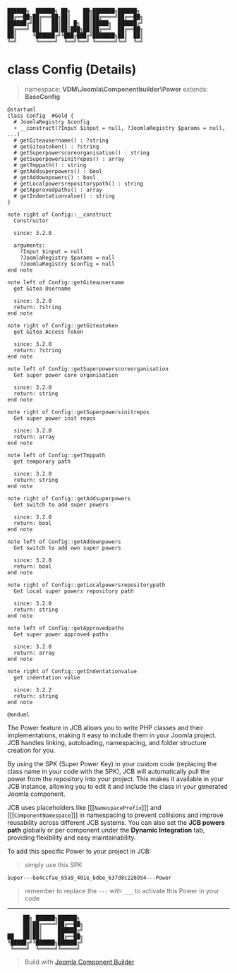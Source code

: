 ```
██████╗  ██████╗ ██╗    ██╗███████╗██████╗
██╔══██╗██╔═══██╗██║    ██║██╔════╝██╔══██╗
██████╔╝██║   ██║██║ █╗ ██║█████╗  ██████╔╝
██╔═══╝ ██║   ██║██║███╗██║██╔══╝  ██╔══██╗
██║     ╚██████╔╝╚███╔███╔╝███████╗██║  ██║
╚═╝      ╚═════╝  ╚══╝╚══╝ ╚══════╝╚═╝  ╚═╝
```
# class Config (Details)
> namespace: **VDM\Joomla\Componentbuilder\Power**
> extends: **BaseConfig**

```uml
@startuml
class Config  #Gold {
  # JoomlaRegistry $config
  + __construct(?Input $input = null, ?JoomlaRegistry $params = null, ...)
  # getGiteausername() : ?string
  # getGiteatoken() : ?string
  # getSuperpowerscoreorganisation() : string
  # getSuperpowersinitrepos() : array
  # getTmppath() : string
  # getAddsuperpowers() : bool
  # getAddownpowers() : bool
  # getLocalpowersrepositorypath() : string
  # getApprovedpaths() : array
  # getIndentationvalue() : string
}

note right of Config::__construct
  Constructor

  since: 3.2.0
  
  arguments:
    ?Input $input = null
    ?JoomlaRegistry $params = null
    ?JoomlaRegistry $config = null
end note

note left of Config::getGiteausername
  get Gitea Username

  since: 3.2.0
  return: ?string
end note

note right of Config::getGiteatoken
  get Gitea Access Token

  since: 3.2.0
  return: ?string
end note

note left of Config::getSuperpowerscoreorganisation
  Get super power core organisation

  since: 3.2.0
  return: string
end note

note right of Config::getSuperpowersinitrepos
  Get super power init repos

  since: 3.2.0
  return: array
end note

note left of Config::getTmppath
  get temporary path

  since: 3.2.0
  return: string
end note

note right of Config::getAddsuperpowers
  Get switch to add super powers

  since: 3.2.0
  return: bool
end note

note left of Config::getAddownpowers
  Get switch to add own super powers

  since: 3.2.0
  return: bool
end note

note right of Config::getLocalpowersrepositorypath
  Get local super powers repository path

  since: 3.2.0
  return: string
end note

note left of Config::getApprovedpaths
  Get super power approved paths

  since: 3.2.0
  return: array
end note

note right of Config::getIndentationvalue
  get indentation value

  since: 3.2.2
  return: string
end note
 
@enduml
```

The Power feature in JCB allows you to write PHP classes and their implementations, making it easy to include them in your Joomla project. JCB handles linking, autoloading, namespacing, and folder structure creation for you.

By using the SPK (Super Power Key) in your custom code (replacing the class name in your code with the SPK), JCB will automatically pull the power from the repository into your project. This makes it available in your JCB instance, allowing you to edit it and include the class in your generated Joomla component.

JCB uses placeholders like [[[`NamespacePrefix`]]] and [[[`ComponentNamespace`]]] in namespacing to prevent collisions and improve reusability across different JCB systems. You can also set the **JCB powers path** globally or per component under the **Dynamic Integration** tab, providing flexibility and easy maintainability.

To add this specific Power to your project in JCB:

> simply use this SPK
```
Super---be4ccfae_65a9_401e_bdbe_637d8c226954---Power
```
> remember to replace the `---` with `___` to activate this Power in your code

---
```
     ██╗ ██████╗██████╗
     ██║██╔════╝██╔══██╗
     ██║██║     ██████╔╝
██   ██║██║     ██╔══██╗
╚█████╔╝╚██████╗██████╔╝
 ╚════╝  ╚═════╝╚═════╝
```
> Build with [Joomla Component Builder](https://git.vdm.dev/joomla/Component-Builder)

